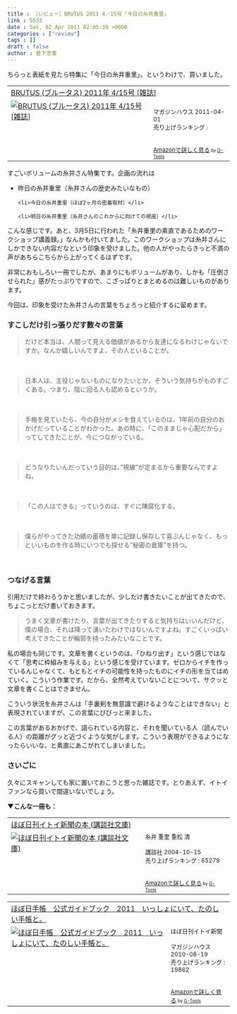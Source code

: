 ```yaml
---
title : ［レビュー］BRUTUS 2011 4／15号「今日の糸井重里」
link : 5533
date : Sat, 02 Apr 2011 02:05:30 +0000
categories : ["review"]
tags : []
draft : false
author : 倉下忠憲
---
```


ちらっと表紙を見たら特集に「今日の糸井重里」。というわけで、買いました。

<table  border="0" cellpadding="5"><tr><td colspan="2"><a href="http://www.amazon.co.jp/BRUTUS-%E3%83%96%E3%83%AB%E3%83%BC%E3%82%BF%E3%82%B9-2011%E5%B9%B4-15%E5%8F%B7-%E9%9B%91%E8%AA%8C/dp/B004SBIHH0%3FSubscriptionId%3D15SMZCTB9V8NGR2TW082%26tag%3Drashita1000-22%26linkCode%3Dxm2%26camp%3D2025%26creative%3D165953%26creativeASIN%3DB004SBIHH0" target="_top">BRUTUS (ブルータス) 2011年 4/15号 [雑誌]</a><img src="http://www.assoc-amazon.jp/e/ir?t=rashita1000-22&l=ur2&o=9" width="1" height="1" style="border: none;" alt="" /></td></tr><tr><td valign="top"><a href="http://www.amazon.co.jp/BRUTUS-%E3%83%96%E3%83%AB%E3%83%BC%E3%82%BF%E3%82%B9-2011%E5%B9%B4-15%E5%8F%B7-%E9%9B%91%E8%AA%8C/dp/B004SBIHH0%3FSubscriptionId%3D15SMZCTB9V8NGR2TW082%26tag%3Drashita1000-22%26linkCode%3Dxm2%26camp%3D2025%26creative%3D165953%26creativeASIN%3DB004SBIHH0" target="_top"><img src="http://ecx.images-amazon.com/images/I/51K8rHzmuoL._SL160_.jpg" border="0" alt="BRUTUS (ブルータス) 2011年 4/15号 [雑誌]" /></a></td><td valign="top"><font size="-1"><br />マガジンハウス  2011-04-01<br />売り上げランキング : <br /><br /><br /><a href="http://www.amazon.co.jp/BRUTUS-%E3%83%96%E3%83%AB%E3%83%BC%E3%82%BF%E3%82%B9-2011%E5%B9%B4-15%E5%8F%B7-%E9%9B%91%E8%AA%8C/dp/B004SBIHH0%3FSubscriptionId%3D15SMZCTB9V8NGR2TW082%26tag%3Drashita1000-22%26linkCode%3Dxm2%26camp%3D2025%26creative%3D165953%26creativeASIN%3DB004SBIHH0" target="_top">Amazonで詳しく見る</a></font><font size="-2"> by <a href="http://www.goodpic.com/mt/aws/index.html" >G-Tools</a></font></td></tr></table>

すごいボリュームの糸井さん特集です。企画の流れは

<ul>
	<li>昨日の糸井重里（糸井さんの歴史みたいなもの）</li>

	<li>今日の糸井重里（ほぼ2ヶ月の密着取材）</li>

	<li>明日の糸井重里（糸井さんのこれからに向けての視座）</li>
</ul>



こんな感じです。あと、3月5日に行われた「糸井重里の素直であるためのワークショップ講義録。」なんかも付いてました。このワークショップは糸井さんにしかできない内容だなという印象を受けました。他の人がやったらきっと不満の声があちらこちらから上がってくるはずです。

非常におもしろい一冊でしたが、あまりにもボリュームがあり、しかも「圧倒させられた」感がたっぷりですので、こざっぱりとまとめるのは難しいものがあります。

今回は、印象を受けた糸井さんの言葉をちょろっと紹介するに留めます。
<h3>すこしだけ引っ張りだす数々の言葉</h3>
<blockquote>
だけど本当は、人間って見える価値があるから友達になるわけじゃないですか。なんか嬉しいんですよ、その人といることが。
</blockquote>　

<blockquote>
日本人は、主役じゃないものになりたいとか、そういう気持ちがものすごくある。つまり、陰に回る人も認めるというか。
</blockquote>　

<blockquote>
手帳を見ていたら、今の自分がメシを食えているのは、1年前の自分のおかげだっていることがわかった。あの時に、「このままじゃ心配だから」ってしてきたことが、今につながっている。
</blockquote>　

<blockquote>
どうなりたいんだっていう目的は、”視線”が定まるから重要なんですよね。
</blockquote>　

<blockquote>
「この人はできる」っていうのは、すぐに陳腐化する。
</blockquote>　

<blockquote>
僕らがやってきた功績の蓄積を単に記録し保存して喜ぶんじゃなく、もっといいものを作る時にいつでも探せる”秘密の倉庫”を持つ。
</blockquote>　

<h3>つなげる言葉</h3>
引用だけで終わろうかと思いましたが、少しだけ書きたいことが出てきたので、ちょこっとだけ書いておきます。

<blockquote>
うまく文章が書けたり、言葉が出てきたりすると気持ちはいいんだけど、僕の場合、それは降って湧いたわけではないんですよね。すごくいっぱい考えてきたことが輪郭を持ったみたいなことです。
</blockquote>

私の場合も同じです。文章を書くというのは、「ひねり出す」という感じではなくて「思考に枠組みを与える」という感じを受けています。ゼロからイチを作っているんじゃなくて、もともとイチの可能性を持ったものにイチの形を当てはめていく。こういう作業です。だから、全然考えていないことについて、サクッと文章を書くことはできません。

こういう状況を糸井さんは「手裏剣を無意識で避けるようなことはできない」と表現されていますが、この言葉にびびっと来ました。

この言葉があるおかげで、語られている内容と、それを聞いている人（読んでいる人）の距離がグッと近づくような気がします。こういう表現ができるようになったらいいな、と素直にあこがれてしまいました。

<h3>さいごに</h3>
久々にスキャンしても家に置いておこうと思った雑誌です。とりあえず、イトイファンなら買いで間違いないでしょう。

<strong>▼こんな一冊も：</strong>
<table  border="0" cellpadding="5"><tr><td colspan="2"><a href="http://www.amazon.co.jp/%E3%81%BB%E3%81%BC%E6%97%A5%E5%88%8A%E3%82%A4%E3%83%88%E3%82%A4%E6%96%B0%E8%81%9E%E3%81%AE%E6%9C%AC-%E8%AC%9B%E8%AB%87%E7%A4%BE%E6%96%87%E5%BA%AB-%E7%B3%B8%E4%BA%95-%E9%87%8D%E9%87%8C/dp/4062749017%3FSubscriptionId%3D15SMZCTB9V8NGR2TW082%26tag%3Drashita1000-22%26linkCode%3Dxm2%26camp%3D2025%26creative%3D165953%26creativeASIN%3D4062749017" target="_top">ほぼ日刊イトイ新聞の本 (講談社文庫)</a><img src="http://www.assoc-amazon.jp/e/ir?t=rashita1000-22&l=ur2&o=9" width="1" height="1" style="border: none;" alt="" /></td></tr><tr><td valign="top"><a href="http://www.amazon.co.jp/%E3%81%BB%E3%81%BC%E6%97%A5%E5%88%8A%E3%82%A4%E3%83%88%E3%82%A4%E6%96%B0%E8%81%9E%E3%81%AE%E6%9C%AC-%E8%AC%9B%E8%AB%87%E7%A4%BE%E6%96%87%E5%BA%AB-%E7%B3%B8%E4%BA%95-%E9%87%8D%E9%87%8C/dp/4062749017%3FSubscriptionId%3D15SMZCTB9V8NGR2TW082%26tag%3Drashita1000-22%26linkCode%3Dxm2%26camp%3D2025%26creative%3D165953%26creativeASIN%3D4062749017" target="_top"><img src="http://ecx.images-amazon.com/images/I/51KHEG83HDL._SL160_.jpg" border="0" alt="ほぼ日刊イトイ新聞の本 (講談社文庫)" /></a></td><td valign="top"><font size="-1">糸井 重里 重松 清 <br /><br />講談社  2004-10-15<br />売り上げランキング : 65279<br /><br /><br /><a href="http://www.amazon.co.jp/%E3%81%BB%E3%81%BC%E6%97%A5%E5%88%8A%E3%82%A4%E3%83%88%E3%82%A4%E6%96%B0%E8%81%9E%E3%81%AE%E6%9C%AC-%E8%AC%9B%E8%AB%87%E7%A4%BE%E6%96%87%E5%BA%AB-%E7%B3%B8%E4%BA%95-%E9%87%8D%E9%87%8C/dp/4062749017%3FSubscriptionId%3D15SMZCTB9V8NGR2TW082%26tag%3Drashita1000-22%26linkCode%3Dxm2%26camp%3D2025%26creative%3D165953%26creativeASIN%3D4062749017" target="_top">Amazonで詳しく見る</a></font><font size="-2"> by <a href="http://www.goodpic.com/mt/aws/index.html" >G-Tools</a></font></td></tr></table>

<table  border="0" cellpadding="5"><tr><td colspan="2"><a href="http://www.amazon.co.jp/%E3%81%BB%E3%81%BC%E6%97%A5%E6%89%8B%E5%B8%B3-%E5%85%AC%E5%BC%8F%E3%82%AC%E3%82%A4%E3%83%89%E3%83%96%E3%83%83%E3%82%AF-2011-%E3%81%84%E3%81%A3%E3%81%97%E3%82%87%E3%81%AB%E3%81%84%E3%81%A6%E3%80%81%E3%81%9F%E3%81%AE%E3%81%97%E3%81%84%E6%89%8B%E5%B8%B3%E3%81%A8%E3%80%82-%E3%81%BB%E3%81%BC%E6%97%A5%E5%88%8A%E3%82%A4%E3%83%88%E3%82%A4%E6%96%B0%E8%81%9E/dp/4838721595%3FSubscriptionId%3D15SMZCTB9V8NGR2TW082%26tag%3Drashita1000-22%26linkCode%3Dxm2%26camp%3D2025%26creative%3D165953%26creativeASIN%3D4838721595" target="_top">ほぼ日手帳　公式ガイドブック　2011　いっしょにいて、たのしい手帳と。</a><img src="http://www.assoc-amazon.jp/e/ir?t=rashita1000-22&l=ur2&o=9" width="1" height="1" style="border: none;" alt="" /></td></tr><tr><td valign="top"><a href="http://www.amazon.co.jp/%E3%81%BB%E3%81%BC%E6%97%A5%E6%89%8B%E5%B8%B3-%E5%85%AC%E5%BC%8F%E3%82%AC%E3%82%A4%E3%83%89%E3%83%96%E3%83%83%E3%82%AF-2011-%E3%81%84%E3%81%A3%E3%81%97%E3%82%87%E3%81%AB%E3%81%84%E3%81%A6%E3%80%81%E3%81%9F%E3%81%AE%E3%81%97%E3%81%84%E6%89%8B%E5%B8%B3%E3%81%A8%E3%80%82-%E3%81%BB%E3%81%BC%E6%97%A5%E5%88%8A%E3%82%A4%E3%83%88%E3%82%A4%E6%96%B0%E8%81%9E/dp/4838721595%3FSubscriptionId%3D15SMZCTB9V8NGR2TW082%26tag%3Drashita1000-22%26linkCode%3Dxm2%26camp%3D2025%26creative%3D165953%26creativeASIN%3D4838721595" target="_top"><img src="http://ecx.images-amazon.com/images/I/61GMvGfaJKL._SL160_.jpg" border="0" alt="ほぼ日手帳　公式ガイドブック　2011　いっしょにいて、たのしい手帳と。" /></a></td><td valign="top"><font size="-1">ほぼ日刊イトイ新聞 <br /><br />マガジンハウス  2010-08-19<br />売り上げランキング : 19862<br /><br /><br /><a href="http://www.amazon.co.jp/%E3%81%BB%E3%81%BC%E6%97%A5%E6%89%8B%E5%B8%B3-%E5%85%AC%E5%BC%8F%E3%82%AC%E3%82%A4%E3%83%89%E3%83%96%E3%83%83%E3%82%AF-2011-%E3%81%84%E3%81%A3%E3%81%97%E3%82%87%E3%81%AB%E3%81%84%E3%81%A6%E3%80%81%E3%81%9F%E3%81%AE%E3%81%97%E3%81%84%E6%89%8B%E5%B8%B3%E3%81%A8%E3%80%82-%E3%81%BB%E3%81%BC%E6%97%A5%E5%88%8A%E3%82%A4%E3%83%88%E3%82%A4%E6%96%B0%E8%81%9E/dp/4838721595%3FSubscriptionId%3D15SMZCTB9V8NGR2TW082%26tag%3Drashita1000-22%26linkCode%3Dxm2%26camp%3D2025%26creative%3D165953%26creativeASIN%3D4838721595" target="_top">Amazonで詳しく見る</a></font><font size="-2"> by <a href="http://www.goodpic.com/mt/aws/index.html" >G-Tools</a></font></td></tr></table>

